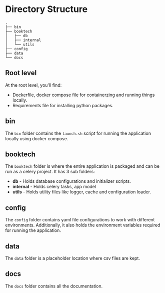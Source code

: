 # Directory Structure

```
.
├── bin
├── booktech
│   ├── db
│   ├── internal
│   └── utils
├── config
├── data
└── docs
```

## Root level

At the root level, you'll find:

- Dockerfile, docker compose file for containerzing and running things locally.
- Requirements file for installing python packages.

## bin

The `bin` folder contains the `launch.sh` script for running the application
locally using docker compose.

## booktech

The `booktech` folder is where the entire application is packaged and can be
run as a celery project. It has 3 sub folders:

- **db** - Holds database configurations and initializer scripts.
- **internal** - Holds celery tasks, app model
- **utils** - Holds utility files like logger, cache and configuration loader.

## config

The `config` folder contains yaml file configurations to work with different environments.
Additionally, it also holds the environment variables required for running the application.

## data

The `data` folder is a placeholder location where csv files are kept.

## docs

The `docs` folder contains all the documentation.

